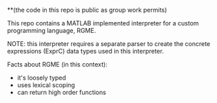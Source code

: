 **(the code in this repo is public as group work permits)

This repo contains a MATLAB implemented interpreter for a custom programming language, RGME.

NOTE: this interpreter requires a separate parser to create the concrete expressions (ExprC) data types used in this interpreter. 

Facts about RGME (in this context):
- it's loosely typed
- uses lexical scoping
- can return high order functions
